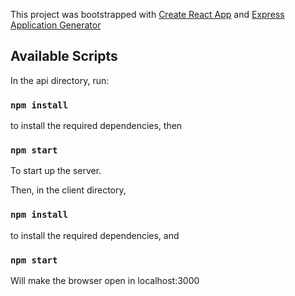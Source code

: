 This project was bootstrapped with [Create React App](https://github.com/facebook/create-react-app) and [Express Application Generator](https://expressjs.com/en/starter/generator.html)

## Available Scripts

In the api directory, run:


### `npm install`

to install the required dependencies, then

### `npm start`

To start up the server.


Then, in the client directory, 


### `npm install`

to install the required dependencies, and

### `npm start`

Will make the browser open in localhost:3000
